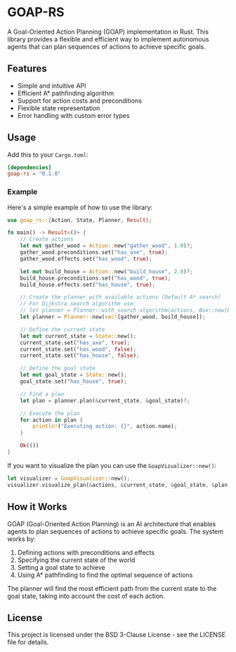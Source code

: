 # GOAP-RS

A Goal-Oriented Action Planning (GOAP) implementation in Rust. This library provides a flexible and efficient way to implement autonomous agents that can plan sequences of actions to achieve specific goals.

## Features

- Simple and intuitive API
- Efficient A* pathfinding algorithm
- Support for action costs and preconditions
- Flexible state representation
- Error handling with custom error types

## Usage

Add this to your `Cargo.toml`:

```toml
[dependencies]
goap-rs = "0.1.0"
```

### Example

Here's a simple example of how to use the library:

```rust
use goap_rs::{Action, State, Planner, Result};

fn main() -> Result<()> {
    // Create actions
    let mut gather_wood = Action::new("gather_wood", 1.0)?;
    gather_wood.preconditions.set("has_axe", true);
    gather_wood.effects.set("has_wood", true);

    let mut build_house = Action::new("build_house", 2.0)?;
    build_house.preconditions.set("has_wood", true);
    build_house.effects.set("has_house", true);

    // Create the planner with available actions (Default A* search)
    // For Dijkstra search algorithm use:
    // let planner = Planner::with_search_algorithm(actions, Box::new(DijkstraSearch));
    let planner = Planner::new(vec![gather_wood, build_house]);

    // Define the current state
    let mut current_state = State::new();
    current_state.set("has_axe", true);
    current_state.set("has_wood", false);
    current_state.set("has_house", false);

    // Define the goal state
    let mut goal_state = State::new();
    goal_state.set("has_house", true);

    // Find a plan
    let plan = planner.plan(&current_state, &goal_state)?;

    // Execute the plan
    for action in plan {
        println!("Executing action: {}", action.name);
    }

    Ok(())
}
```

If you want to visualize the plan you can use the `GoapVizualizer::new()`:

```rust
let visualizer = GoapVisualizer::new();
visualizer.visualize_plan(&actions, &current_state, &goal_state, &plan, "output.dot")?;
```

## How it Works

GOAP (Goal-Oriented Action Planning) is an AI architecture that enables agents to plan sequences of actions to achieve specific goals. The system works by:

1. Defining actions with preconditions and effects
2. Specifying the current state of the world
3. Setting a goal state to achieve
4. Using A* pathfinding to find the optimal sequence of actions

The planner will find the most efficient path from the current state to the goal state, taking into account the cost of each action.

## License

This project is licensed under the BSD 3-Clause License - see the LICENSE file for details.
